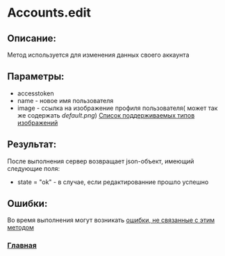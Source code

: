 # Accounts.edit

## Описание:
Метод используется для изменения данных своего аккаунта 

## Параметры:
* accesstoken
* name - новое имя пользователя
* image - ссылка на изображение профиля пользователя( может так же содержать *default.png*) [Список поддерживаемых типов изображений](../poll/image_types.md "Перейти")

## Результат:
После выполнения сервер возвращает json-объект, имеющий следующие поля:
* state = "ok" - в случае, если редактированние прошло успешно

## Ошибки:

Во время выполнения могут возникать [ошибки, не связанные с этим методом](../errors.md "Список ошибок")

### [Главная](../docs.md "Главная страница документации")